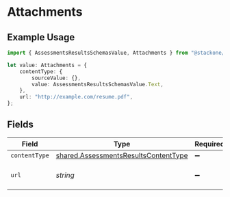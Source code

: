 # Attachments

## Example Usage

```typescript
import { AssessmentsResultsSchemasValue, Attachments } from "@stackone/stackone-client-ts/sdk/models/shared";

let value: Attachments = {
    contentType: {
        sourceValue: {},
        value: AssessmentsResultsSchemasValue.Text,
    },
    url: "http://example.com/resume.pdf",
};
```

## Fields

| Field                                                                                               | Type                                                                                                | Required                                                                                            | Description                                                                                         | Example                                                                                             |
| --------------------------------------------------------------------------------------------------- | --------------------------------------------------------------------------------------------------- | --------------------------------------------------------------------------------------------------- | --------------------------------------------------------------------------------------------------- | --------------------------------------------------------------------------------------------------- |
| `contentType`                                                                                       | [shared.AssessmentsResultsContentType](../../../sdk/models/shared/assessmentsresultscontenttype.md) | :heavy_minus_sign:                                                                                  | N/A                                                                                                 |                                                                                                     |
| `url`                                                                                               | *string*                                                                                            | :heavy_minus_sign:                                                                                  | The URL of the attachment.                                                                          | http://example.com/resume.pdf                                                                       |